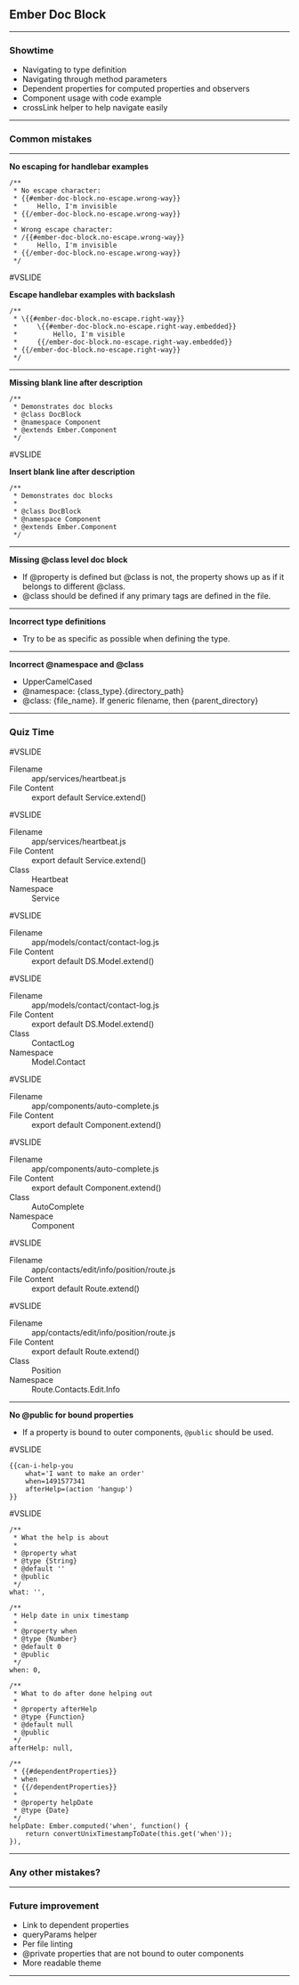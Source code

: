 ## Ember Doc Block

---

### Showtime

* Navigating to type definition
* Navigating through method parameters
* Dependent properties for computed properties and observers
* Component usage with code example
* crossLink helper to help navigate easily

---

### Common mistakes

---

**No escaping for handlebar examples**

```
/**
 * No escape character:
 * {{#ember-doc-block.no-escape.wrong-way}}
 *     Hello, I'm invisible
 * {{/ember-doc-block.no-escape.wrong-way}}
 *
 * Wrong escape character:
 * /{{#ember-doc-block.no-escape.wrong-way}}
 *     Hello, I'm invisible
 * {{/ember-doc-block.no-escape.wrong-way}}
 */
```

#VSLIDE

**Escape handlebar examples with backslash**

```
/**
 * \{{#ember-doc-block.no-escape.right-way}}
 *     \{{#ember-doc-block.no-escape.right-way.embedded}}
 *         Hello, I'm visible
 *     {{/ember-doc-block.no-escape.right-way.embedded}}
 * {{/ember-doc-block.no-escape.right-way}}
 */
```

---

**Missing blank line after description**

```
/**
 * Demonstrates doc blocks
 * @class DocBlock
 * @namespace Component
 * @extends Ember.Component
 */
```

#VSLIDE

**Insert blank line after description**

```
/**
 * Demonstrates doc blocks
 *
 * @class DocBlock
 * @namespace Component
 * @extends Ember.Component
 */
```

---

**Missing @class level doc block**

* If @property is defined but @class is not, the property shows up as if it belongs
to different @class.
* @class should be defined if any primary tags are defined in the file.

---

**Incorrect type definitions**

* Try to be as specific as possible when defining the type.

---

**Incorrect @namespace and @class**

* UpperCamelCased
* @namespace: {class_type}.{directory_path}
* @class: {file_name}. If generic filename, then {parent_directory}

---

### Quiz Time

#VSLIDE

<dl>
	<dt>Filename</dt>
	<dd>app/services/heartbeat.js</dd>
	<dt>File Content</dt>
	<dd>export default Service.extend()</dd>
</dl>

#VSLIDE

<dl>
	<dt>Filename</dt>
	<dd>app/services/heartbeat.js</dd>
	<dt>File Content</dt>
	<dd>export default Service.extend()</dd>
	<dt>Class</dt>
	<dd>Heartbeat</dd>
	<dt>Namespace</dt>
	<dd>Service</dd>
</dl>

#VSLIDE

<dl>
	<dt>Filename</dt>
	<dd>app/models/contact/contact-log.js</dd>
	<dt>File Content</dt>
	<dd>export default DS.Model.extend()</dd>
</dl>

#VSLIDE

<dl>
	<dt>Filename</dt>
	<dd>app/models/contact/contact-log.js</dd>
	<dt>File Content</dt>
	<dd>export default DS.Model.extend()</dd>
	<dt>Class</dt>
	<dd>ContactLog</dd>
	<dt>Namespace</dt>
	<dd>Model.Contact</dd>
</dl>

#VSLIDE

<dl>
	<dt>Filename</dt>
	<dd>app/components/auto-complete.js</dd>
	<dt>File Content</dt>
	<dd>export default Component.extend()</dd>
</dl>

#VSLIDE

<dl>
	<dt>Filename</dt>
	<dd>app/components/auto-complete.js</dd>
	<dt>File Content</dt>
	<dd>export default Component.extend()</dd>
	<dt>Class</dt>
	<dd>AutoComplete</dd>
	<dt>Namespace</dt>
	<dd>Component</dd>
</dl>

#VSLIDE

<dl>
	<dt>Filename</dt>
	<dd>app/contacts/edit/info/position/route.js</dd>
	<dt>File Content</dt>
	<dd>export default Route.extend()</dd>
</dl>

#VSLIDE

<dl>
	<dt>Filename</dt>
	<dd>app/contacts/edit/info/position/route.js</dd>
	<dt>File Content</dt>
	<dd>export default Route.extend()</dd>
	<dt>Class</dt>
	<dd>Position</dd>
	<dt>Namespace</dt>
	<dd>Route.Contacts.Edit.Info</dd>
</dl>

---

**No @public for bound properties**

* If a property is bound to outer components, `@public` should be used.

#VSLIDE

```
{{can-i-help-you
	what='I want to make an order'
	when=1491577341
	afterHelp=(action 'hangup')
}}
```

#VSLIDE

```
/**
 * What the help is about
 *
 * @property what
 * @type {String}
 * @default ''
 * @public
 */
what: '',

/**
 * Help date in unix timestamp
 *
 * @property when
 * @type {Number}
 * @default 0
 * @public
 */
when: 0,

/**
 * What to do after done helping out
 *
 * @property afterHelp
 * @type {Function}
 * @default null
 * @public
 */
afterHelp: null,

/**
 * {{#dependentProperties}}
 * when
 * {{/dependentProperties}}
 *
 * @property helpDate
 * @type {Date}
 */
helpDate: Ember.computed('when', function() {
	return convertUnixTimestampToDate(this.get('when'));
}),
```

---

### Any other mistakes?

---

### Future improvement

* Link to dependent properties
* queryParams helper
* Per file linting
* @private properties that are not bound to outer components
* More readable theme

---
